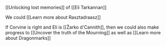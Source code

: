 
[[Unlocking lost memories]] of [[Eli Tarkannan]]

We could [[Learn more about Rasztadraasz]]

If Corvine is right and Eli is [[Žarko d'Cannith]], then we could also make progress to [[Uncover the truth of the Mourning]] as well as [[Learn more about Dragonmarks]]


